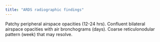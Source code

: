 ```yaml
---
title: "ARDS radiographic findings"
---
```

Patchy peripheral airspace opacities (12-24 hrs). Confluent bilateral airspace opacities with air bronchograms (days). Coarse reticulonodular pattern (week) that may resolve.

